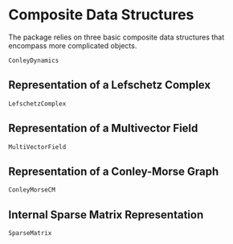 # Composite Data Structures

The package relies on three basic composite data structures that
encompass more complicated objects.

```@docs
ConleyDynamics
```

## Representation of a Lefschetz Complex 

```@docs
LefschetzComplex
```

## Representation of a Multivector Field

```@docs
MultiVectorField
```

## Representation of a Conley-Morse Graph

```@docs
ConleyMorseCM
```

## Internal Sparse Matrix Representation

```@docs
SparseMatrix
```

